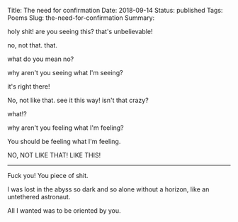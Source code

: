 Title: The need for confirmation
Date: 2018-09-14
Status: published
Tags: Poems
Slug: the-need-for-confirmation
Summary: 

<div class="post-poem">
holy shit!
are you seeing this?
that's unbelievable!

no, not that. that.

what do you mean no?

why 
aren't you seeing 
what I'm seeing?

it's
right
there!

No, not like that.
see it this way!
isn't that crazy?

what!?

why 
aren't you feeling 
what I'm feeling?

You 
should be feeling
what I'm feeling.

NO, NOT LIKE THAT!
LIKE THIS!

----------------

Fuck you!
You piece of shit.

I was lost
in the abyss
so dark and so alone
without a horizon,
like an
untethered astronaut.

All I wanted 
was to be 
oriented
by you.

</div>
